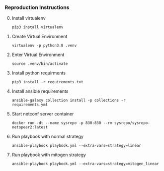 ### Reproduction Instructions

0. Install virtualenv

   ```pip3 install virtualenv```

1. Create Virtual Environment

   ```virtualenv -p python3.8 .venv```

2. Enter Virtual Environment

   ```source .venv/bin/activate```

3. Install python requirments

   ```pip3 install -r requirements.txt```

4. Install ansible requirements

   ```ansible-galaxy collection install -p collections -r requirements.yml```

5. Start netconf server container

   ```docker run -dt --name sysrepo -p 830:830 --rm sysrepo/sysrepo-netopeer2:latest```

6. Run playbook with normal strategy

   ```ansible-playbook playbook.yml --extra-vars=strategy=linear```

7. Run playbook with mitogen strategy

   ```ansible-playbook playbook.yml --extra-vars=strategy=mitogen_linear```